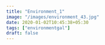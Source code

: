 ```yaml
---
title: "Environment_1"
image: "/images/environment_43.jpg"
date: 2020-01-02T10:45:38+05:30
tags: ["environmentgal"]
draft: false
---
```


